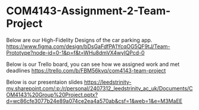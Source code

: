 # COM4143-Assignment-2-Team-Project

Below are our High-Fidelity Designs of the car parking app.
https://www.figma.com/design/bDsGaFdfPA1YcqOG5QF9tJ/Team-Prototype?node-id=0-1&p=f&t=WHu8dmVX4wyIQPcd-0 

Below is our Trello board, you can see how we assigned work and met deadlines
https://trello.com/b/FBM56kvq/com4143-team-project

Below is our presentaion slides
https://leedstrinity-my.sharepoint.com/:p:/r/personal/2407312_leedstrinity_ac_uk/Documents/COM4143%20Group%20Project.pptx?d=wc86cfe3077b24e89a074ce2ea4a570ab&csf=1&web=1&e=M3MaEE


